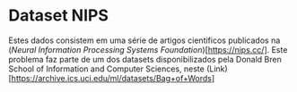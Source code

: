 # Dataset NIPS

Estes dados consistem em uma série de artigos cientificos publicados na (*Neural Information Processing Systems Foundation*)[https://nips.cc/]. Este problema faz parte de um dos datasets disponibilizados pela Donald Bren School of Information and Computer Sciences, neste (Link)[https://archive.ics.uci.edu/ml/datasets/Bag+of+Words]
